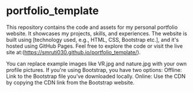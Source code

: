 # portfolio_template
This repository contains the code and assets for my personal portfolio website. It showcases my projects, skills, and experiences. The website is built using [technology used, e.g., HTML, CSS, Bootstrap etc.], and it's hosted using GitHub Pages. Feel free to explore the code or visit the live site at:(https://smruti030.github.io/portfolio_template/).

You can replace example images like VR.jpg and nature.jpg with your own profile pictures.
If you're using Bootstrap, you have two options:
      Offline: Link to the Bootstrap file you’ve downloaded locally.
      Online: Use the CDN by copying the CDN link from the Bootstrap website.
